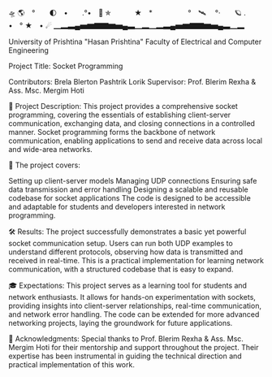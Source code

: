 🛸 🌎　°　　🌓　•　　.°•　🚀 ✯ 　　　★　*　　　　　°　🛰 　°·　　🪐 .　　　•　° ★　• ☄
▁▂▃▄▅▆▇▇▆▅▄▃▁▂▁▂▃▄▅▆▇▇▆▅▄▃▁▂

University of Prishtina "Hasan Prishtina"
Faculty of Electrical and Computer Engineering

Project Title: Socket Programming

Contributors:
Brela
Blerton
Pashtrik
Lorik
Supervisor: Prof. Blerim Rexha & Ass. Msc. Mergim Hoti

📜 Project Description:
This project provides a comprehensive socket programming, covering the essentials of establishing client-server communication, exchanging data, and closing connections in a controlled manner. Socket programming forms the backbone of network communication, enabling applications to send and receive data across local and wide-area networks.

🚀 The project covers:

Setting up client-server models
Managing UDP connections
Ensuring safe data transmission and error handling
Designing a scalable and reusable codebase for socket applications
The code is designed to be accessible and adaptable for students and developers interested in network programming.


🛠 Results:
The project successfully demonstrates a basic yet powerful socket communication setup. Users can run both UDP examples to understand different protocols, observing how data is transmitted and received in real-time. This is a practical implementation for learning network communication, with a structured codebase that is easy to expand.

🎓 Expectations:
This project serves as a learning tool for students and network enthusiasts. It allows for hands-on experimentation with sockets, providing insights into client-server relationships, real-time communication, and network error handling. The code can be extended for more advanced networking projects, laying the groundwork for future applications.

🙏 Acknowledgments:
Special thanks to Prof. Blerim Rexha & Ass. Msc. Mergim Hoti for their mentorship and support throughout the project. Their expertise has been instrumental in guiding the technical direction and practical implementation of this work.
